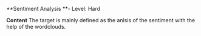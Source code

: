 **Sentiment Analysis
**- Level: Hard

**Content**
The target is mainly defined as the anlsis of the sentiment with the help of the wordclouds.
